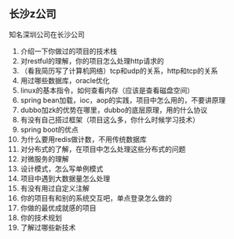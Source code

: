 ## 长沙z公司

知名深圳公司在长沙公司



1. 介绍一下你做过的项目的技术栈
2. 对restful的理解，你的项目怎么处理http请求的
3. （看我简历写了计算机网络）tcp和udp的关系，http和tcp的关系
4. 用过哪些数据库，oracle优化
5. linux的基本指令，如何查看内存（应该是查看磁盘空间）
6. spring bean加载，ioc，aop的实践，项目中怎么用的，不要讲原理
7. dubbo加zk的优势在哪里，dubbo的底层原理，用的什么协议
8. 有没有自己搭过框架（项目这么多，你什么时候学习技术）
9. spring boot的优点
10. 为什么要用redis做计数，不用传统数据库
11. 对分布式的了解，在项目中怎么处理这些分布式的问题
12. 对微服务的理解
13. 设计模式，怎么写单例模式
14. 项目中遇到大数据量怎么处理
15. 有没有用过自定义注解
16. 你的项目有和别的系统交互吧，单点登录怎么做的
17. 你做的最优成就感的项目
18. 你的技术规划
19. 了解过哪些新技术